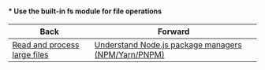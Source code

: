 #### * Use the built-in fs module for file operations



| Back | Forward |
|---|---|
| [Read and process large files](/ua/junior/nodejs/read-large-files.md)  | [Understand Node.js package managers (NPM/Yarn/PNPM)](/ua/junior/nodejs/understand-nodejs-package-managers.md) |